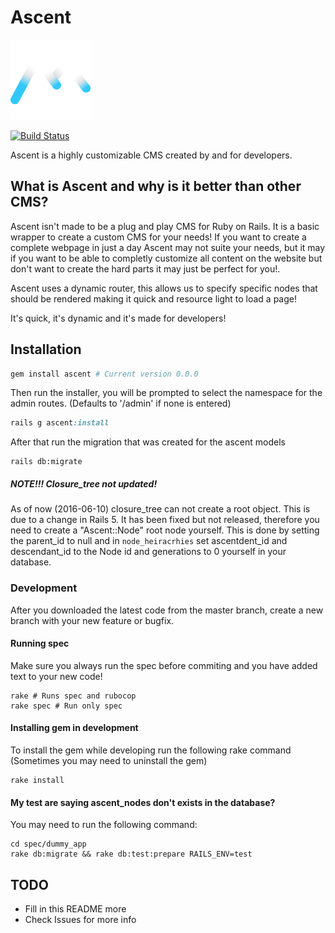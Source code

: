 [logo]: https://github.com/significantbit/ascent/blob/master/app/assets/images/ascent/ascent_128x128.png

# Ascent 
![Ascent Logo][logo]

[![Build Status](https://travis-ci.org/significantbit/ascent.svg?branch=master)](https://travis-ci.org/significantbit/ascent)

Ascent is a highly customizable CMS created by and for developers.

## What is Ascent and why is it better than other CMS?
Ascent isn't made to be a plug and play CMS for Ruby on Rails. It is a basic wrapper to create a custom CMS for your needs! 
If you want to create a complete webpage in just a day Ascent may not suite your needs, 
but it may if you want to be able to completly customize all content on the website but don't want to create the hard parts it may just be perfect for you!.

Ascent uses a dynamic router, this allows us to specify specific nodes that should be rendered making it quick and resource light to load a page!

It's quick, it's dynamic and it's made for developers!


## Installation
```ruby
gem install ascent # Current version 0.0.0
```
Then run the installer, you will be prompted to select the namespace for the admin routes. (Defaults to '/admin' if none is entered)
```ruby
rails g ascent:install
```
After that run the migration that was created for the ascent models
        
    rails db:migrate

##### NOTE!!! Closure_tree not updated!
As of now (2016-06-10) closure_tree can not create a root object. This is due to a change in Rails 5. 
It has been fixed but not released, therefore you need to create a "Ascent::Node" root node yourself.
This is done by setting the parent_id to null and in `node_heiracrhies` set ascentdent_id and descendant_id to the Node id
and generations to 0 yourself in your database.

### Development
After you downloaded the latest code from the master branch, create a new branch with your new feature or bugfix.
#### Running spec
Make sure you always run the spec before commiting and you have added text to your new code!

    rake # Runs spec and rubocop
    rake spec # Run only spec
#### Installing gem in development
To install the gem while developing run the following rake command (Sometimes you may need to uninstall the gem)

    rake install
    
#### My test are saying ascent_nodes don't exists in the database?
You may need to run the following command:

    cd spec/dummy_app
    rake db:migrate && rake db:test:prepare RAILS_ENV=test
## TODO
- Fill in this README more
- Check Issues for more info
